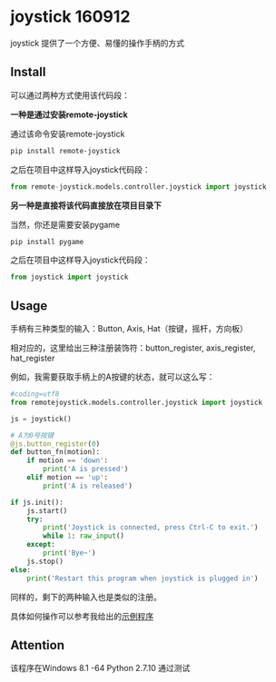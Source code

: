 # joystick 160912

joystick 提供了一个方便、易懂的操作手柄的方式

## Install

可以通过两种方式使用该代码段：

**一种是通过安装remote-joystick**

通过该命令安装remote-joystick

```bash
pip install remote-joystick
```

之后在项目中这样导入joystick代码段：

```python
from remote-joystick.models.controller.joystick import joystick
```

**另一种是直接将该代码直接放在项目目录下**

当然，你还是需要安装pygame

```bash
pip install pygame
```

之后在项目中这样导入joystick代码段：

```python
from joystick import joystick
```

## Usage

手柄有三种类型的输入：Button, Axis, Hat（按键，摇杆，方向板）

相对应的，这里给出三种注册装饰符：button_register, axis_register, hat_register

例如，我需要获取手柄上的A按键的状态，就可以这么写：

```python
#coding=utf8
from remotejoystick.models.controller.joystick import joystick

js = joystick()

# A为0号按键
@js.button_register(0)
def button_fn(motion):
    if motion == 'down':
        print('A is pressed')
    elif motion == 'up':
        print('A is released')

if js.init():
    js.start()
    try:
        print('Joystick is connected, press Ctrl-C to exit.')
        while 1: raw_input()
    except:
        print('Bye~')
    js.stop()
else:
    print('Restart this program when joystick is plugged in')
```

同样的，剩下的两种输入也是类似的注册。

具体如何操作可以参考我给出的[示例程序][demo-program]

## Attention

该程序在Windows 8.1 -64 Python 2.7.10 通过测试

[demo-program]: https://github.com/littlecodersh/EasierLife/tree/master/Plugins/JoyStick/README.md
